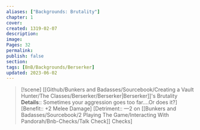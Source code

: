 ```yaml
---
aliases: ["Backgrounds: Brutality"]
chapter: 1
cover: 
created: 1319-02-07
description: 
image: 
Pages: 32
permalink: 
publish: false
section: 
tags: [BnB/Backgrounds/Berserker]
updated: 2023-06-02
---
```

> [!scene] [[Github/Bunkers and Badasses/Sourcebook/Creating a Vault Hunter/The Classes/Berserker/Berserker|Berserker]]'s Brutality
> **Details**:: Sometimes your aggression goes too far….Or does it?]
> [Benefit:: +2 Melee Damage]
> [Detriment:: —2 on [[Bunkers and Badasses/Sourcebook/2 Playing The Game/Interacting With Pandorah/Bnb-Checks/Talk Check]] Checks]
